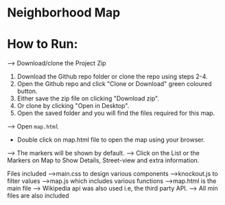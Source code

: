  Neighborhood Map
 ================

 How to Run:
 ===========

 --> Download/clone the Project Zip
 1. Download the Github repo folder or clone the repo using steps 2-4.
2. Open the Github repo and click "Clone or Download" green coloured button.
3. Either save the zip file on clicking "Download zip".
4. Or clone by clicking "Open in Desktop".
5. Open the saved folder and you will find the files required for this map.

--> Open `map.html`
* Double click on map.html file to open the map using your browser.

 --> The markers will be shown by default.
 --> Click on the List or the Markers on Map to Show Details, Street-view and extra information.

 Files included
-->main.css to design various components
-->knockout.js to filter values
-->map.js which includes various functions
-->map.html is the main file
--> Wikipedia api was also used i.e, the third party API.
--> All min files are also included


